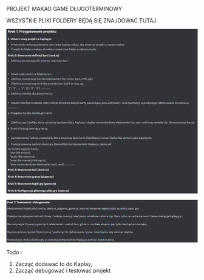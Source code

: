 PROJEKT MAKAO GAME DŁUGOTERMINOWY

WSZYSTKIE PLIKI FOLDERY BĘDĄ SIĘ ZNAJDOWAĆ TUTAJ 

![alt text](image.png)

![alt text](image-1.png)

Todo :
1. Zacząć dodawać to do Kaplay,
2. Zacząć debugować i testować projekt
